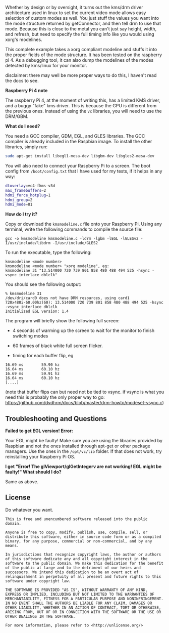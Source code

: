 Whether by design or by oversight, it turns out the kms/drm driver architecture used in linux to set the current video mode allows easy selection of custom modes as well. You just stuff the values you want into the mode structure returned by getConnector, and then tell drm to use that mode. Because this is close to the metal you can't just say height, width, and refresh, but need to specify the full timing info like you would using xorg's modelines.

This complete example takes a xorg compliant modeline and stuffs it into the proper fields of the mode structure. It has been tested on the raspberry pi 4. As a debugging tool, it can also dump the modelines of the modes detected by kms/linux for your monitor. 

disclaimer: there may well be more proper ways to do this, I haven't read the docs to see.

**Raspberry Pi 4 note**

The raspberry Pi 4, at the moment of writing this, has a limited KMS driver, and a buggy "fake" kms driver. This is because the GPU is different from the previous ones. Instead of using the `vc` libraries, you will need to use the DRM/GBM.

**What do I need?**

You need a GCC compiler, GDM, EGL, and GLES libraries. The GCC compiler is already included in the Raspbian image. To install the other libraries, simply run:

```bash
sudo apt-get install libegl1-mesa-dev libgbm-dev libgles2-mesa-dev
```

You will also need to connect your Raspberry Pi to a screen. The boot config from `/boot/config.txt` that I have used for my tests, if it helps in any way:

```bash
dtoverlay=vc4-fkms-v3d
max_framebuffers=2
hdmi_force_hotplug=1
hdmi_group=2
hdmi_mode=81
```

**How do I try it?**

Copy or download the `kmsmodeline.c` file onto your Raspberry Pi. Using any terminal, write the following commands to compile the source file:

```
gcc -o kmsmodeline kmsmodeline.c -ldrm -lgbm -lEGL -lGLESv2 -I/usr/include/libdrm -I/usr/include/GLES2
```

To run the executable, type the following:

```
kmsmodeline <mode number>
kmsmodeline <mode number> "xorg modeline", eg:
kmsmodeline 31 "13.514000 720 739 801 858 480 488 494 525 -hsync -vsync interlace dblclk"
```

You should see the following output:

```
% kmsmodeline 31 
/dev/dri/card0 does not have DRM resources, using card1
720x480i-60.00hz(60): 13.514000 720 739 801 858 480 488 494 525 -hsync -vsync interlace dblclk
Initialized EGL version: 1.4

```

The program will briefly show the following full screen:

* 4 seconds of warming up the screen to wait for the monitor to finish switching modes

* 60 frames of black white full screen flicker.

* timing for each buffer flip, eg
````
16.69 ms        59.90 hz
16.64 ms        60.10 hz
16.69 ms        59.91 hz
16.64 ms        60.10 hz
[....]
````
(note that buffer flips can but need not be tied to vsync. if vsync is what you need this is probably the only proper way to go: https://github.com/dvdhrm/docs/blob/master/drm-howto/modeset-vsync.c)

## Troubleshooting and Questions

**Failed to get EGL version! Error:**

Your EGL might be faulty! Make sure you are using the libraries provided by Raspbian and not the ones installed through apt-get or other package managers. Use the ones in the `/opt/vc/lib` folder. If that does not work, try reinstalling your Raspberry Pi OS.

**I get "Error! The glViewport/glGetIntegerv are not working! EGL might be faulty!" What should I do?**

Same as above.

## License

Do whatever you want.

```
This is free and unencumbered software released into the public domain.

Anyone is free to copy, modify, publish, use, compile, sell, or
distribute this software, either in source code form or as a compiled
binary, for any purpose, commercial or non-commercial, and by any
means.

In jurisdictions that recognize copyright laws, the author or authors
of this software dedicate any and all copyright interest in the
software to the public domain. We make this dedication for the benefit
of the public at large and to the detriment of our heirs and
successors. We intend this dedication to be an overt act of
relinquishment in perpetuity of all present and future rights to this
software under copyright law.

THE SOFTWARE IS PROVIDED "AS IS", WITHOUT WARRANTY OF ANY KIND,
EXPRESS OR IMPLIED, INCLUDING BUT NOT LIMITED TO THE WARRANTIES OF
MERCHANTABILITY, FITNESS FOR A PARTICULAR PURPOSE AND NONINFRINGEMENT.
IN NO EVENT SHALL THE AUTHORS BE LIABLE FOR ANY CLAIM, DAMAGES OR
OTHER LIABILITY, WHETHER IN AN ACTION OF CONTRACT, TORT OR OTHERWISE,
ARISING FROM, OUT OF OR IN CONNECTION WITH THE SOFTWARE OR THE USE OR
OTHER DEALINGS IN THE SOFTWARE.

For more information, please refer to <http://unlicense.org/>
```
